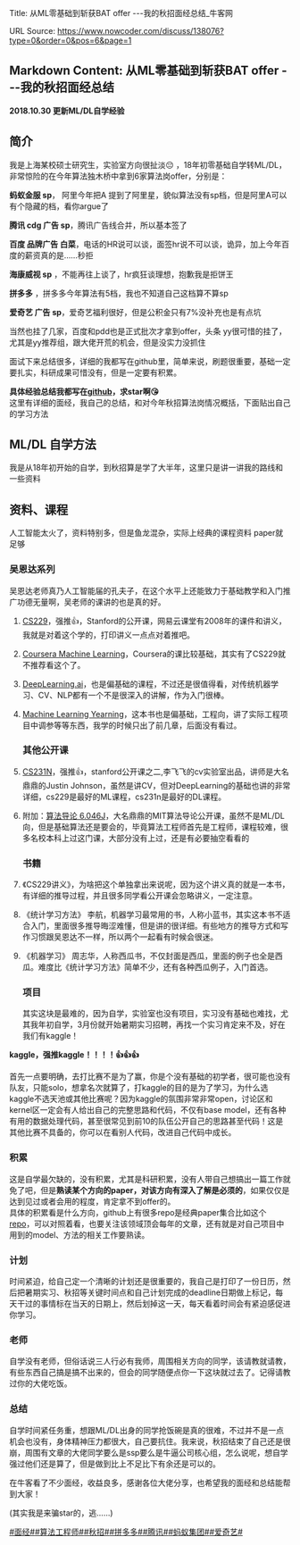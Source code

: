 Title: 从ML零基础到斩获BAT offer ---我的秋招面经总结_牛客网

URL Source: https://www.nowcoder.com/discuss/138076?type=0&order=0&pos=6&page=1

Markdown Content:
从ML零基础到斩获BAT offer ---我的秋招面经总结
------------------------------

**2018.10.30 更新ML/DL自学经验**

简介
--

我是上海某校硕士研究生，实验室方向很扯淡😔 ，18年初零基础自学转ML/DL，非常惊险的在今年算法独木桥中拿到6家算法岗offer，分别是：

**蚂蚁金服 sp**， 阿里今年把A 提到了阿里星，貌似算法没有sp档，但是阿里A可以有个隐藏的档，看你argue了

**腾讯 cdg 广告 sp**，腾讯广告线合并，所以基本签了

**百度 品牌广告 白菜**，电话的HR说可以谈，面签hr说不可以谈，诡异，加上今年百度的薪资真的是……秒拒

**海康威视 sp** ，不能再往上谈了，hr疯狂谈理想，抱歉我是拒饼王

**拼多多** ，拼多多今年算法有5档，我也不知道自己这档算不算sp

**爱奇艺 广告 sp**，爱奇艺福利很好，但是公积金只有7%没补充也是有点坑

当然也挂了几家，百度和pdd也是正式批次才拿到offer，头条 yy很可惜的挂了，尤其是yy推荐组，跟大佬开荒的机会，但是没实力没抓住

面试下来总结很多，详细的我都写在github里，简单来说，刷题很重要，基础一定要扎实，科研成果可惜没有，但是一定要有积累。

**具体经验总结我都写在[github](https://gw-c.nowcoder.com/api/sparta/jump/link?link=https%3A%2F%2Fgithub.com%2Fzslomo%2F2019-Autumn-recruitment-experience)，求star啊😘**  
这里有详细的面经，我自己的总结，和对今年秋招算法岗情况概括，下面贴出自己的学习方法

ML/DL 自学方法
----------

我是从18年初开始的自学，到秋招算是学了大半年，这里只是讲一讲我的路线和一些资料

资料、课程
-----

人工智能太火了，资料特别多，但是鱼龙混杂，实际上经典的课程资料 paper就足够

### 吴恩达系列

吴恩达老师真乃人工智能届的孔夫子，在这个水平上还能致力于基础教学和入门推广功德无量啊，吴老师的课讲的也是真的好。

1.  [CS229](https://gw-c.nowcoder.com/api/sparta/jump/link?link=http%3A%2F%2Fopen.163.com%2Fspecial%2Fopencourse%2Fmachinelearning.html)，强推👍，Stanford的公开课，网易云课堂有2008年的课件和讲义，我就是对着这个学的，打印讲义一点点对着推吧。
2.  [Coursera Machine Learning](https://gw-c.nowcoder.com/api/sparta/jump/link?link=https%3A%2F%2Fwww.coursera.org%2Flearn%2Fmachine-learning)，Coursera的课比较基础，其实有了CS229就不推荐看这个了。
3.  [DeepLearning.ai](https://gw-c.nowcoder.com/api/sparta/jump/link?link=https%3A%2F%2Fwww.deeplearning.ai%2F)，也是偏基础的课程，不过还是很值得看，对传统机器学习、CV、NLP都有一个不是很深入的讲解，作为入门很棒。
4.  [Machine Learning Yearning](https://gw-c.nowcoder.com/api/sparta/jump/link?link=https%3A%2F%2Fwww.deeplearning.ai%2Fmachine-learning-yearning%2F)，这本书也是偏基础，工程向，讲了实际工程项目中调参等等东西，我学的时候只出了前几章，后面没有看过。
    
    ### 其他公开课
    
5.  [CS231N](https://gw-c.nowcoder.com/api/sparta/jump/link?link=http%3A%2F%2Fcs231n.stanford.edu%2F)，强推👍，stanford公开课之二,李飞飞的cv实验室出品，讲师是大名鼎鼎的Justin Johnson，虽然是讲CV，但对DeepLearning的基础也讲的非常详细，cs229是最好的ML课程，cs231n是最好的DL课程。
    
6.  附加：[算法导论 6.046J](https://gw-c.nowcoder.com/api/sparta/jump/link?link=http%3A%2F%2Fopen.163.com%2Fspecial%2Fopencourse%2Falgorithms.html)，大名鼎鼎的MIT算法导论公开课，虽然不是ML/DL向，但是基础算法还是要会的，毕竟算法工程师首先是工程师，课程较难，很多名校本科上过这门课，大部分没有上过，还是有必要抽空看看的
    
    ### 书籍
    
7.  《CS229讲义》，为啥把这个单独拿出来说呢，因为这个讲义真的就是一本书，有详细的推导过程，并且很多同学看公开课会忽略讲义，一定注意。
    
8.  《统计学习方法》 李航，机器学习最常用的书，人称小蓝书，其实这本书不适合入门，里面很多推导晦涩难懂，但是讲的很详细。有些地方的推导方式和写作习惯跟吴恩达不一样，所以两个一起看有时候会很迷。
    
9.  《机器学习》 周志华，人称西瓜书，不仅封面是西瓜，里面的例子也全是西瓜。难度比《统计学习方法》简单不少，还有各种西瓜例子，入门首选。
    
    ### 项目
    
    其实这块是最难的，因为自学，实验室也没有项目，实习没有基础也难找，尤其我年初自学，3月份就开始暑期实习招聘，再找一个实习肯定来不及，好在我们有kaggle！
    

**kaggle，强推kaggle！！！！👍👍👍**

首先一点要明确，去打比赛不是为了赢，你是个没有基础的初学者，很可能也没有队友，只能solo，想拿名次就算了，打kaggle的目的是为了学习，为什么选kaggle不选天池或其他比赛呢？因为kaggle的氛围非常非常open，讨论区和kernel区一定会有人给出自己的完整思路和代码，不仅有base model，还有各种有用的数据处理代码，甚至很常见到前10的队伍公开自己的思路甚至代码！这是其他比赛不具备的，你可以在看别人代码，改进自己代码中成长。

### 积累

这是自学最欠缺的，没有积累，尤其是科研积累，没有人带自己想搞出一篇工作就免了吧，但是**熟读某个方向的paper，对该方向有深入了解是必须的**，如果仅仅是达到见过或者会用的程度，肯定拿不到offer的。  
具体的积累看是什么方向，github上有很多repo是经典paper集合比如这个[repo](https://gw-c.nowcoder.com/api/sparta/jump/link?link=https%3A%2F%2Fgithub.com%2FRedditSota%2Fstate-of-the-art-result-for-machine-learning-problems)，可以对照着看，也要关注该领域顶会每年的文章，还有就是对自己项目中用到的model、方法的相关工作要熟读。

### 计划

时间紧迫，给自己定一个清晰的计划还是很重要的，我自己是打印了一份日历，然后把暑期实习、秋招等关键时间点和自己计划完成的deadline日期做上标记，每天干过的事情标在当天的日期上，然后划掉这一天，每天看着时间会有紧迫感促进你学习。

### 老师

自学没有老师，但俗话说三人行必有我师，周围相关方向的同学，该请教就请教，有些东西自己搞是搞不出来的，但会的同学随便点你一下这块就过去了。记得请教过你的大佬吃饭。

### 总结

自学时间紧任务重，想跟ML/DL出身的同学抢饭碗是真的很难，不过并不是一点机会也没有，身体精神压力都很大，自己要抗住。我来说，秋招结束了自己还是很崩，周围有文章的大佬同学要么是ssp要么是牛逼公司核心组，怎么说呢，想自学强过他们还是算了，但是做到比上不足比下有余还是可以的。

在牛客看了不少面经，收益良多，感谢各位大佬分享，也希望我的面经和总结能帮到大家！

(其实我是来骗star的，逃……)

[#面经#](https://www.nowcoder.com/creation/subject/928d551be73f40db82c0ed83286c8783)[#算法工程师#](https://www.nowcoder.com/creation/subject/146d543971d045ba84b4b8a4dd573fff)[#秋招#](https://www.nowcoder.com/creation/subject/002d6ce4eab1487f9cae3241b5322732)[#拼多多#](https://www.nowcoder.com/enterprise/732/discussion)[#腾讯#](https://www.nowcoder.com/enterprise/138/discussion)[#蚂蚁集团#](https://www.nowcoder.com/enterprise/931/discussion)[#爱奇艺#](https://www.nowcoder.com/enterprise/166/discussion)
